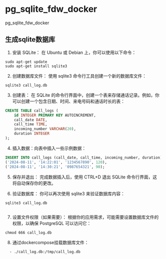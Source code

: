 # pg_sqlite_fdw_docker
pg_sqlite_fdw_docker


## 生成sqlite数据库
1. 安装 SQLite：
在 Ubuntu 或 Debian 上，你可以使用以下命令：

```shell
sudo apt-get update
sudo apt-get install sqlite3
```
2. 创建数据库文件：
使用 sqlite3 命令行工具创建一个新的数据库文件：

```shell
sqlite3 call_log.db
```
3. 创建表：
在 SQLite 的命令行界面中，创建一个表来存储通话记录。例如，你可以创建一个包含日期、时间、来电号码和通话时长的表：

```sql
CREATE TABLE call_logs (
    id INTEGER PRIMARY KEY AUTOINCREMENT,
    call_date DATE,
    call_time TIME,
    incoming_number VARCHAR(20),
    duration INTEGER
);
```
4. 插入数据：向表中插入一些示例数据：

```sql
INSERT INTO call_logs (call_date, call_time, incoming_number, duration) VALUES
('2024-08-11', '14:22:01', '1234567890', 120),
('2024-08-11', '14:30:21', '0987654321', 90);
```

5. 保存并退出：
完成数据插入后，使用 CTRL+D 退出 SQLite 命令行界面，这将自动保存你的更改。

6. 验证数据库：
你可以再次使用 sqlite3 来验证数据库内容：

```shell
sqlite3 call_log.db
 
```
7. 设置文件权限（如果需要）：
根据你的应用需求，可能需要设置数据库文件的权限，以确保 PostgreSQL 可以访问它：

```shell
chmod 666 call_log.db
```
8. 通过dockercompose挂载数据库文件：

```
  - ./call_log.db:/tmp/call_log.db
```